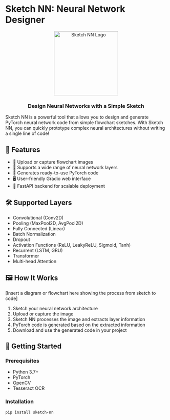 # Sketch NN: Neural Network Designer

<div align="center">
  <img src="path_to_your_logo.png" alt="Sketch NN Logo" width="200"/>
  <h3>Design Neural Networks with a Simple Sketch</h3>
</div>

Sketch NN is a powerful tool that allows you to design and generate PyTorch neural network code from simple flowchart sketches. With Sketch NN, you can quickly prototype complex neural architectures without writing a single line of code!

## 🌟 Features

- 📸 Upload or capture flowchart images
- 🧠 Supports a wide range of neural network layers
- 🔧 Generates ready-to-use PyTorch code
- 🖥️ User-friendly Gradio web interface
- 🚀 FastAPI backend for scalable deployment

## 🛠️ Supported Layers

- Convolutional (Conv2D)
- Pooling (MaxPool2D, AvgPool2D)
- Fully Connected (Linear)
- Batch Normalization
- Dropout
- Activation Functions (ReLU, LeakyReLU, Sigmoid, Tanh)
- Recurrent (LSTM, GRU)
- Transformer
- Multi-head Attention

## 🖼️ How It Works

[Insert a diagram or flowchart here showing the process from sketch to code]

1. Sketch your neural network architecture
2. Upload or capture the image
3. Sketch NN processes the image and extracts layer information
4. PyTorch code is generated based on the extracted information
5. Download and use the generated code in your project

## 🚀 Getting Started

### Prerequisites

- Python 3.7+
- PyTorch
- OpenCV
- Tesseract OCR

### Installation

```bash
pip install sketch-nn